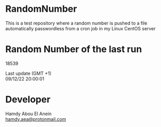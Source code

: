 # RandomNumber    
This is a test repository where a random number is pushed to a file automatically passwordless from a cron job in my Linux CentOS server    
# Random Number of the last run   
18539
      
Last update (GMT +1)    
09/12/22 20:00:01
# Developer    
Hamdy Abou El Anein   
hamdy.aea@protonmail.com
